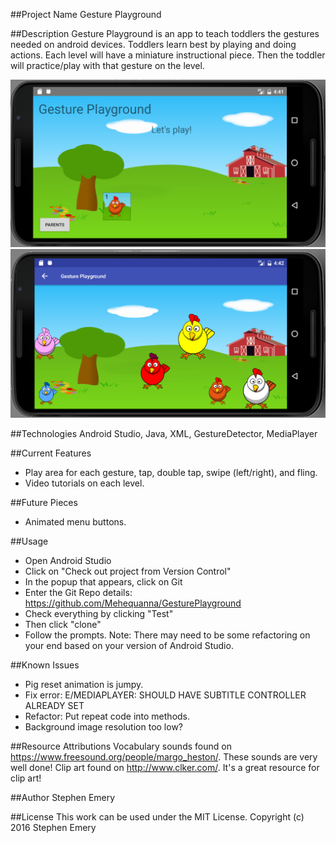 ##Project Name
Gesture Playground

##Description
Gesture Playground is an app to teach toddlers the gestures needed on android devices. Toddlers learn best by playing and doing actions. Each level will have a miniature instructional piece. Then the toddler will practice/play with that gesture on the level.

![screenshot of project](gestureplaygound1.png)
![screenshot of project](gestureplaygound2.png)

##Technologies
Android Studio, Java, XML, GestureDetector, MediaPlayer

##Current Features
* Play area for each gesture, tap, double tap, swipe (left/right), and fling.
* Video tutorials on each level.

##Future Pieces
* Animated menu buttons.

##Usage
* Open Android Studio
* Click on "Check out project from Version Control"
* In the popup that appears, click on Git
* Enter the Git Repo details: https://github.com/Mehequanna/GesturePlayground
* Check everything by clicking "Test"
* Then click "clone"
* Follow the prompts. Note: There may need to be some refactoring on your end based on your version of Android Studio.

##Known Issues
* Pig reset animation is jumpy.
* Fix error: E/MEDIAPLAYER: SHOULD HAVE SUBTITLE CONTROLLER ALREADY SET
* Refactor: Put repeat code into methods.
* Background image resolution too low?

##Resource Attributions
Vocabulary sounds found on https://www.freesound.org/people/margo_heston/. These sounds are very well done!
Clip art found on http://www.clker.com/. It's a great resource for clip art!

##Author
Stephen Emery

##License
This work can be used under the MIT License.
Copyright (c) 2016 Stephen Emery
